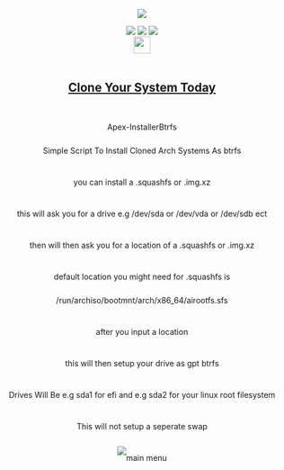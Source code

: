 <p align="center">
<img src="https://i.postimg.cc/JhMRf2RZ/claudemods-03-17-2025.gif">	


<div align="center">
  <a href="https://www.linux.org" target="_blank"><img src="https://img.shields.io/badge/OS-Linux-e06c75?style=for-the-badge&logo=linux" /></a>
	<a href="https://archlinux.org" target="_blank"><img src="https://img.shields.io/badge/DISTRO-Arch-56b6c2?style=for-the-badge&logo=arch-linux" /></a>
 <a href="https://cachyos.org/" target="_blank"><img src="https://img.shields.io/badge/DISTRO-CachyOS-00FFFF?style=for-the-badge&logo=CachyOS" /></a>
 
<div align="center" style="line-height: 3;">
  <a href="https://www.deepseek.com/" target="_blank">
    <img 
      alt="Homepage" 
      src="https://i.postimg.cc/Hs2vbbZ8/Deep-Seek-Homepage.png?raw=true" 
      style="height: 30px; width: auto;" 
    />
  </a>

##  [Clone Your System Today](https://github.com/claudemods/ApexArchIsoCreatorGuiAppImage)


<div align="center">
Apex-InstallerBtrfs
	<div align="center">
Simple Script To Install Cloned Arch Systems As btrfs 

you can install a .squashfs or .img.xz


this will ask you for a drive e.g /dev/sda or /dev/vda or /dev/sdb ect


then will then ask you for a location of a .squashfs or .img.xz

default location you might need for .squashfs is /run/archiso/bootmnt/arch/x86_64/airootfs.sfs

after you input a location 

this will then setup your drive as gpt btrfs

Drives Will Be e.g sda1 for efi and e.g sda2 for your linux root filesystem

This will not setup a seperate swap

![main menu](https://github.com/user-attachments/assets/ff69074f-b25a-430f-9cc7-33cda246983d)
